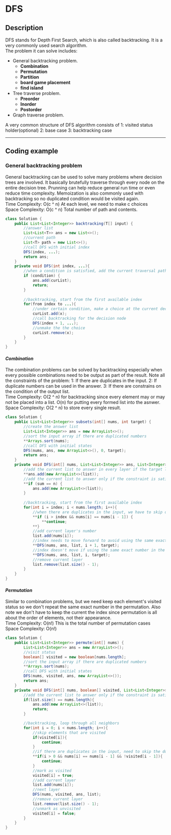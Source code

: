 # DFS

## **Description**
DFS stands for Depth First Search, which is also called backtracking. It is a very commonly used search algorithm.\
The problem it can solve includes:
- General backtracking problem. 
  -  **Combination**
  -  **Permutation**
  -  **Partition**
  -  **board game placement**
  -  **find island**
- Tree traverse problem.
  - **Preorder**
  - **Inorder**
  - **Postorder**
- Graph traverse problem.

A very common structure of DFS algorithm consists of 1: visited status holder(optional) 2: base case 3: backtracking case

---

## **Coding example**

### General backtracking problem

General backtracking can be used to solve many problems where decision trees are involved. It basically brutefully traverse through every node on the entire decision tree. Prunning can help reduce general run time or even reduce time complexity. Memoization is also commonly used with backtracking so no duplicated condition would be visited again.\
Time Complexity: O(c ^ n) At each level, we need to make c choices\
Space Complexity: O(c ^ n) Total number of path and contents.
```java
class Solution {
    public List<List<Integer>> backtracking(T[] input) {
        //answer list
        List<List<T>> ans = new List<>();
        //current path
        List<T> path = new List<>();
        //call DFS with initial index
        DFS(index, ...);
        return ans;
    }
    private void DFS(int index, ...){
        //when a condition is satisfied, add the current traversal path result to the final answer list
        if (condition) {
            ans.add(curList);
            return;
        }
        
        //backtracking, start from the first available index
        for(from index to ...){
            //under certain condition, make a choice at the current decision node
            curList.add(x);
            //call backtracking for the decision node
            DFS(index + 1, ...);
            //unmake the the choice
            curList.remove(x);
        }
    }
}
```


#### *Combination*

The combination problems can be solved by backtracking especially when every possible combinations need to be output as part of the result. Note all the constraints of the problem: 1: If there are duplicates in the input. 2: If duplicate numbers can be used in the answer. 3: If there are constrains on the condition of the output list.\
Time Complexity: O(2 ^ n) for backtracking since every element may or may not be placed into a list. O(n) for putting every formed list into the asnwer.\
Space Complexity: O(2 ^ n) to store every single result.
```java
class Solution {
    public List<List<Integer>> subsets(int[] nums, int target) {
        //create the answer list
        List<List<Integer>> ans = new ArrayList<>();
        //sort the input array if there are duplicated numbers
        **Arrays.sort(nums);
        //call DFS with initial states
        DFS(nums, ans, new ArrayList<>(), 0, target);
        return ans;
    }
    private void DFS(int[] nums, List<List<Integer>> ans, List<Integer> list, int index, int target){
        //add the current list to answer in every layer if the target list has no constraints(all subsets)
        **ans.add(new ArrayList<>(list));
        //add the current list to answer only if the constraint is satisfied
        **if (sum == n) {
            ans.add(new ArrayList<>(list));
        }
        
        //backtracking, start from the first available index
        for(int i = index; i < nums.length; i++){
            //when there are duplicates in the input, we have to skip duplicates in the same layer
            **if (i > index && nums[i] == nums[i - 1]) {
                **continue;
            **}
            //add current layer's number
            list.add(nums[i]);
            //index needs to move forward to avoid using the same exact number twice(duplicates are still allowed if there are duplicates in the list)
            **DFS(nums, ans, list, i + 1, target);
            //index doesn't move if using the same exact number in the list is allowed
            **DFS(nums, ans, list, i, target);
            //remove current layer
            list.remove(list.size() - 1);
        }
    }
}
```

#### *Permutation*
Similar to combination problems, but we need keep each element's visited status so we don't repeat the same exact number in the permutation. Also note we don't have to keep the current the index since permutation is all about the order of elements, not their appearance.\
Time Complexity: O(n!) This is the total number of permutation cases\
Space Complexity: O(n!)
```java
class Solution {
    public List<List<Integer>> permute(int[] nums) {
        List<List<Integer>> ans = new ArrayList<>();
        //visit status
        boolean[] visited = new boolean[nums.length];
        //sort the input array if there are duplicated numbers
        **Arrays.sort(nums);
        //call DFS with initial states
        DFS(nums, visited, ans, new ArrayList<>());
        return ans;
    }
    private void DFS(int[] nums, boolean[] visited, List<List<Integer>> ans, List<Integer> list){
        //add the current list to answer only if the constraint is satisfied
        if(list.size() == nums.length){
            ans.add(new ArrayList<>(list));
            return;
        }

        //backtracking, loop through all neighbors
        for(int i = 0; i < nums.length; i++){
            //skip elements that are visited
            if(visited[i]){
                continue;
            }
            //if there are duplicates in the input, need to skip the duplicates except the very first one encountered in the current layer since the same number can only be used once at the same level
            **if(i > 0 && nums[i] == nums[i - 1] && !visited[i - 1]){
                continue;
            }
            //mark as visited
            visited[i] = true;
            //add current layer
            list.add(nums[i]);
            //next layer
            DFS(nums, visited, ans, list);
            //remove current layer
            list.remove(list.size() - 1);
            //unmark as unvisited
            visited[i] = false;
        }
    }
}
```